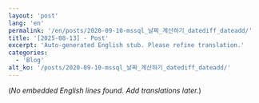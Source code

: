 ```yaml
---
layout: 'post'
lang: 'en'
permalink: '/en/posts/2020-09-10-mssql_날짜_계산하기_datediff_dateadd/'
title: '[2025-08-13] - Post'
excerpt: 'Auto-generated English stub. Please refine translation.'
categories:
  - 'Blog'
alt_ko: '/posts/2020-09-10-mssql_날짜_계산하기_datediff_dateadd/'
---
```


(*No embedded English lines found. Add translations later.*)
